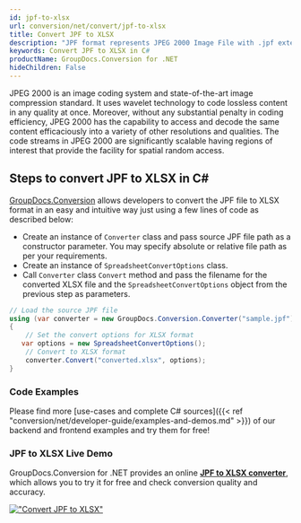 ```yaml
---
id: jpf-to-xlsx
url: conversion/net/convert/jpf-to-xlsx
title: Convert JPF to XLSX
description: "JPF format represents JPEG 2000 Image File with .jpf extension. Learn how to convert JPF to XLSX file programmatically in C# language using GroupDocs.Conversion for .NET library."
keywords: Convert JPF to XLSX in C#
productName: GroupDocs.Conversion for .NET
hideChildren: False
---
```


JPEG 2000 is an image coding system and state-of-the-art image compression standard. It uses wavelet technology to code lossless content in any quality at once. Moreover, without any substantial penalty in coding efficiency, JPEG 2000 has the capability to access and decode the same content efficaciously into a variety of other resolutions and qualities. The code streams in JPEG 2000 are significantly scalable having regions of interest that provide the facility for spatial random access.

## Steps to convert JPF to XLSX in C#

[GroupDocs.Conversion](https://products.groupdocs.com/conversion/net) allows developers to convert the JPF file to XLSX format in an easy and intuitive way just using a few lines of code as described below:

* Create an instance of `Converter` class and pass source JPF file path as a constructor parameter. You may specify absolute or relative file path as per your requirements. 
* Create an instance of `SpreadsheetConvertOptions` class.
* Call `Converter` class `Convert` method and pass the filename for the converted XLSX file and the `SpreadsheetConvertOptions` object from the previous step as parameters.

```csharp
// Load the source JPF file
using (var converter = new GroupDocs.Conversion.Converter("sample.jpf"))
{
    // Set the convert options for XLSX format
   var options = new SpreadsheetConvertOptions();
    // Convert to XLSX format
    converter.Convert("converted.xlsx", options);
}
```

### Code Examples

Please find more [use-cases and complete C# sources]({{< ref "conversion/net/developer-guide/examples-and-demos.md" >}}) of our backend and frontend examples and try them for free!

### JPF to XLSX Live Demo

GroupDocs.Conversion for .NET provides an online [**JPF to XLSX converter**](https://products.groupdocs.app/conversion/jpf-to-xlsx), which allows you to try it for free and check conversion quality and accuracy.

[!["Convert JPF to XLSX"](conversion/net/images/convert-to-xlsx/convert-jpf-to-xlsx.png)](https://products.groupdocs.app/conversion/jpf-to-xlsx)
